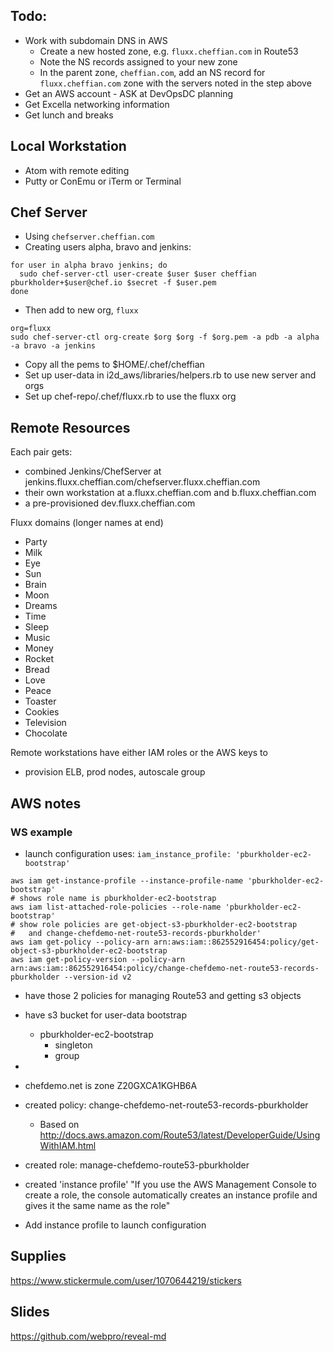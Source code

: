 ## Todo:
- Work with subdomain DNS in AWS
  - Create a new hosted zone, e.g. `fluxx.cheffian.com` in Route53
  - Note the NS records assigned to your new zone
  - In the parent zone, `cheffian.com`, add an NS record for `fluxx.cheffian.com` zone with the servers noted in the step above
- Get an AWS account - ASK at DevOpsDC planning
- Get Excella networking information
- Get lunch and breaks


## Local Workstation

- Atom with remote editing
- Putty or ConEmu or iTerm or Terminal

## Chef Server

- Using `chefserver.cheffian.com`
- Creating users alpha, bravo and jenkins:

```
for user in alpha bravo jenkins; do
  sudo chef-server-ctl user-create $user $user cheffian pburkholder+$user@chef.io $secret -f $user.pem
done
```
- Then add to new org, `fluxx`
```
org=fluxx
sudo chef-server-ctl org-create $org $org -f $org.pem -a pdb -a alpha -a bravo -a jenkins
```
- Copy all the pems to $HOME/.chef/cheffian
- Set up user-data in i2d_aws/libraries/helpers.rb to use new server and orgs
- Set up chef-repo/.chef/fluxx.rb to use the fluxx org


## Remote Resources

Each pair gets:
- combined Jenkins/ChefServer at jenkins.fluxx.cheffian.com/chefserver.fluxx.cheffian.com
- their own workstation at a.fluxx.cheffian.com and b.fluxx.cheffian.com
- a pre-provisioned dev.fluxx.cheffian.com

Fluxx domains (longer names at end)
- Party
- Milk
- Eye
- Sun
- Brain
- Moon
- Dreams
- Time
- Sleep
- Music
- Money
- Rocket
- Bread
- Love
- Peace
- Toaster
- Cookies
- Television
- Chocolate

Remote workstations have either IAM roles or the AWS keys to
- provision ELB, prod nodes, autoscale group

## AWS notes

### WS example

- launch configuration uses: `iam_instance_profile: 'pburkholder-ec2-bootstrap'`
```
aws iam get-instance-profile --instance-profile-name 'pburkholder-ec2-bootstrap'
# shows role name is pburkholder-ec2-bootstrap
aws iam list-attached-role-policies --role-name 'pburkholder-ec2-bootstrap'
# show role policies are get-object-s3-pburkholder-ec2-bootstrap
#   and change-chefdemo-net-route53-records-pburkholder'
aws iam get-policy --policy-arn arn:aws:iam::862552916454:policy/get-object-s3-pburkholder-ec2-bootstrap
aws iam get-policy-version --policy-arn arn:aws:iam::862552916454:policy/change-chefdemo-net-route53-records-pburkholder --version-id v2
```
- have those 2 policies for managing Route53 and getting s3 objects
- have s3 bucket for user-data bootstrap
  - pburkholder-ec2-bootstrap
    - singleton
    - group


-


- chefdemo.net is zone Z20GXCA1KGHB6A
- created policy:  change-chefdemo-net-route53-records-pburkholder
  - Based on http://docs.aws.amazon.com/Route53/latest/DeveloperGuide/UsingWithIAM.html
- created role:  manage-chefdemo-route53-pburkholder
- created 'instance profile' "If you use the AWS Management Console to create a role, the console automatically creates an instance profile and gives it the same name as the role"
- Add instance profile to launch configuration

## Supplies

https://www.stickermule.com/user/1070644219/stickers

## Slides

https://github.com/webpro/reveal-md
